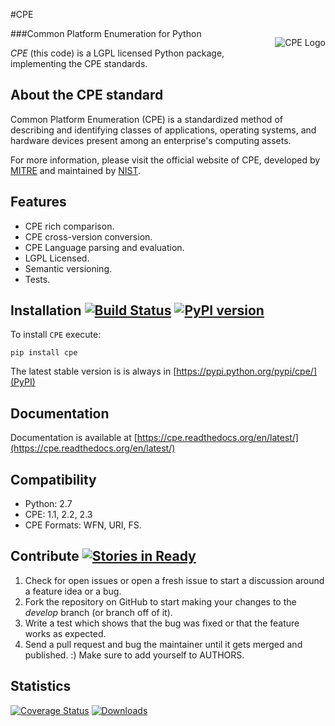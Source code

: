 #CPE <p align="right" style="float:right;"><img src="http://cpe.mitre.org/images/cpe_logo.gif" alt="CPE Logo" /> </p>
###Common Platform Enumeration for Python

*CPE* (this code) is a LGPL licensed Python package, implementing the
CPE standards.




About the CPE standard
----------------------

Common Platform Enumeration (CPE) is a standardized method of describing
and identifying classes of applications, operating systems, and hardware
devices present among an enterprise's computing assets.

For more information, please visit the official website of CPE,
developed by [MITRE](http://cpe.mitre.org/) and maintained by
[NIST](http://nvd.nist.gov/cpe.cfm).


Features
--------

- CPE rich comparison.
- CPE cross-version conversion.
- CPE Language parsing and evaluation.
- LGPL Licensed.
- Semantic versioning.
- Tests.


Installation [![Build Status](https://travis-ci.org/galindale/cpe.png)](https://travis-ci.org/galindale/cpe) [![PyPI version](https://badge.fury.io/py/cpe.png)](http://badge.fury.io/py/cpe)
------------

To install `CPE` execute:

    pip install cpe

The latest stable version is is always in [https://pypi.python.org/pypi/cpe/](PyPI)


Documentation
-------------

Documentation is available at [https://cpe.readthedocs.org/en/latest/](https://cpe.readthedocs.org/en/latest/)


Compatibility
-------------

- Python: 2.7
- CPE: 1.1, 2.2, 2.3
- CPE Formats: WFN, URI, FS.


Contribute [![Stories in Ready](https://badge.waffle.io/galindale/cpe.png?label=ready&title=Ready)](https://waffle.io/galindale/cpe)
----------


1. Check for open issues or open a fresh issue to start a discussion
   around a feature idea or a bug.
2. Fork the repository on GitHub to start making your changes to the
   *develop* branch (or branch off of it).
3. Write a test which shows that the bug was fixed or that the feature
   works as expected.
4. Send a pull request and bug the maintainer until it gets merged and
   published. :) Make sure to add yourself to AUTHORS.


Statistics
----------

[![Coverage Status](https://coveralls.io/repos/galindale/cpe/badge.png)](https://coveralls.io/r/galindale/cpe)
[![Downloads](https://pypip.in/d/cpe/badge.png)](https://crate.io/packages/cpe)

